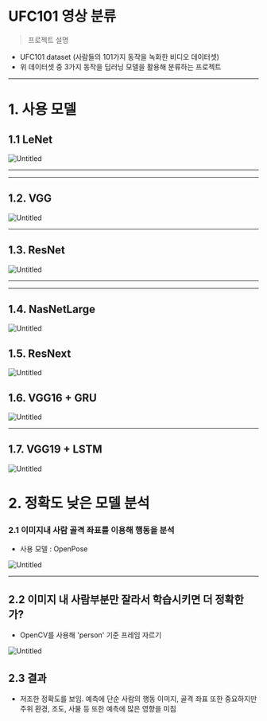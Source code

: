 # UFC101 영상 분류

> 프로젝트 설명
> 
- UFC101 dataset (사람들의 101가지 동작을 녹화한 비디오 데이터셋)
- 위 데이터셋 중 3가지 동작을 딥러닝 모델을 활용해 분류하는 프로젝트

---

# 1. 사용 모델

## 1.1 LeNet

![Untitled](UFC101%20%E1%84%8B%E1%85%A7%E1%86%BC%E1%84%89%E1%85%A1%E1%86%BC%20%E1%84%87%E1%85%AE%E1%86%AB%E1%84%85%E1%85%B2%20b1bce161313a49049d8633e846594ca9/Untitled.png)

---

---

## 1.2. VGG

![Untitled](UFC101%20%E1%84%8B%E1%85%A7%E1%86%BC%E1%84%89%E1%85%A1%E1%86%BC%20%E1%84%87%E1%85%AE%E1%86%AB%E1%84%85%E1%85%B2%20b1bce161313a49049d8633e846594ca9/Untitled%201.png)

---

## 1.3. ResNet

![Untitled](UFC101%20%E1%84%8B%E1%85%A7%E1%86%BC%E1%84%89%E1%85%A1%E1%86%BC%20%E1%84%87%E1%85%AE%E1%86%AB%E1%84%85%E1%85%B2%20b1bce161313a49049d8633e846594ca9/Untitled%202.png)

---

---

## 1.4. NasNetLarge

![Untitled](UFC101%20%E1%84%8B%E1%85%A7%E1%86%BC%E1%84%89%E1%85%A1%E1%86%BC%20%E1%84%87%E1%85%AE%E1%86%AB%E1%84%85%E1%85%B2%20b1bce161313a49049d8633e846594ca9/Untitled%203.png)

## 1.5. ResNext

![Untitled](UFC101%20%E1%84%8B%E1%85%A7%E1%86%BC%E1%84%89%E1%85%A1%E1%86%BC%20%E1%84%87%E1%85%AE%E1%86%AB%E1%84%85%E1%85%B2%20b1bce161313a49049d8633e846594ca9/Untitled%204.png)

## 1.6. VGG16 + GRU

![Untitled](UFC101%20%E1%84%8B%E1%85%A7%E1%86%BC%E1%84%89%E1%85%A1%E1%86%BC%20%E1%84%87%E1%85%AE%E1%86%AB%E1%84%85%E1%85%B2%20b1bce161313a49049d8633e846594ca9/Untitled%205.png)

---

## 1.7. VGG19 + LSTM

![Untitled](UFC101%20%E1%84%8B%E1%85%A7%E1%86%BC%E1%84%89%E1%85%A1%E1%86%BC%20%E1%84%87%E1%85%AE%E1%86%AB%E1%84%85%E1%85%B2%20b1bce161313a49049d8633e846594ca9/Untitled%206.png)

# 2. 정확도 낮은 모델 분석

### 2.1 이미지내 사람 골격 좌표를 이용해 행동을 분석

- 사용 모델 : OpenPose

![Untitled](UFC101%20%E1%84%8B%E1%85%A7%E1%86%BC%E1%84%89%E1%85%A1%E1%86%BC%20%E1%84%87%E1%85%AE%E1%86%AB%E1%84%85%E1%85%B2%20b1bce161313a49049d8633e846594ca9/Untitled%207.png)

---

## 2.2 이미지 내 사람부분만 잘라서 학습시키면 더 정확한가?

- OpenCV를 사용해 'person' 기준 프레임 자르기

![Untitled](UFC101%20%E1%84%8B%E1%85%A7%E1%86%BC%E1%84%89%E1%85%A1%E1%86%BC%20%E1%84%87%E1%85%AE%E1%86%AB%E1%84%85%E1%85%B2%20b1bce161313a49049d8633e846594ca9/Untitled%208.png)

## 2.3 결과

- 저조한 정확도를 보임. 예측에  단순 사람의 행동 이미지, 골격 좌표 또한 중요하지만 주위 환경, 조도, 사물 등 또한 예측에 많은 영향을 미침